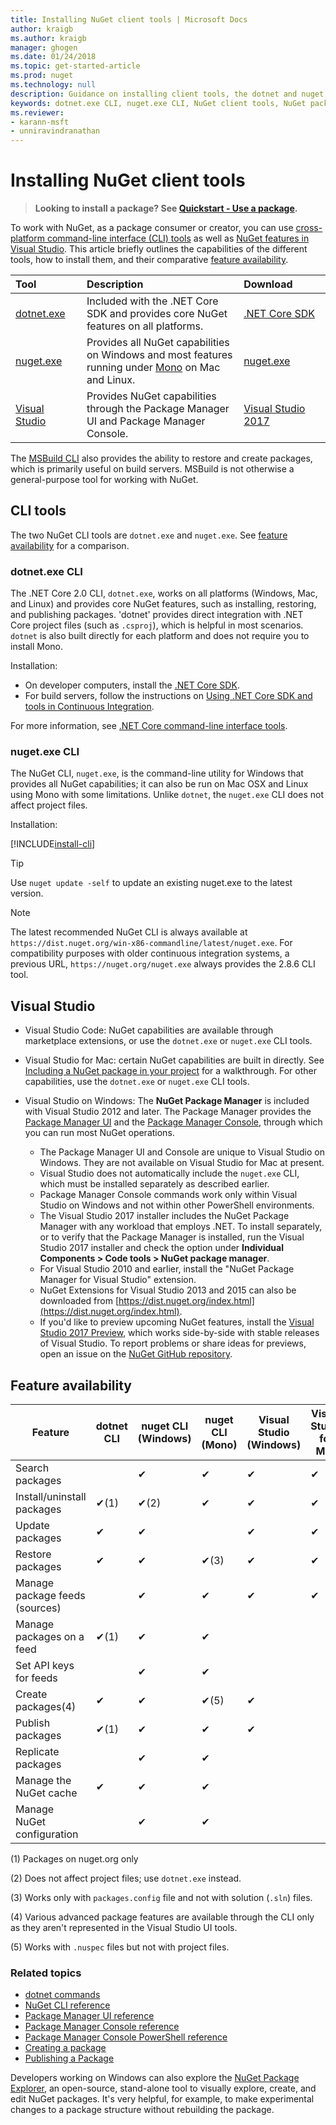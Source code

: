 ```yaml
---
title: Installing NuGet client tools | Microsoft Docs
author: kraigb
ms.author: kraigb
manager: ghogen
ms.date: 01/24/2018
ms.topic: get-started-article
ms.prod: nuget
ms.technology: null
description: Guidance on installing client tools, the dotnet and nuget command-line interfaces (CLI), and the Package Manager for Visual Studio.
keywords: dotnet.exe CLI, nuget.exe CLI, NuGet client tools, NuGet package manager, NuGet package manager console, NuGet for Visual Studio, NuGet beta channel
ms.reviewer:
- karann-msft
- unniravindranathan
---
```


# Installing NuGet client tools

> **Looking to install a package? See [Quickstart - Use a package](quickstart/use-a-package.md).**

To work with NuGet, as a package consumer or creator, you can use [cross-platform command-line interface (CLI) tools](#cli-tools) as well as [NuGet features in Visual Studio](#visual-studio). This article briefly outlines the capabilities of the different tools, how to install them, and their comparative [feature availability](#feature-availability).

| Tool&nbsp;&nbsp;&nbsp;&nbsp;&nbsp;&nbsp;&nbsp;&nbsp;&nbsp;&nbsp;&nbsp;&nbsp;&nbsp;&nbsp;&nbsp; | Description | Download&nbsp;&nbsp;&nbsp;&nbsp;&nbsp;&nbsp;&nbsp;&nbsp;&nbsp; |
|:------------- |:-------------|:-----|
| [dotnet.exe](#dotnetexe-cli) | Included with the .NET Core SDK and provides core NuGet features on all platforms. | [.NET Core SDK](https://www.microsoft.com/net/download/) |
| [nuget.exe](#nugetexe-cli) | Provides all NuGet capabilities on Windows and most features running under [Mono](http://www.mono-project.com/docs/getting-started/install/) on Mac and Linux. | [nuget.exe](https://dist.nuget.org/win-x86-commandline/latest/nuget.exe) |
| [Visual Studio](#visual-studio) | Provides NuGet capabilities through the Package Manager UI and Package Manager Console. | [Visual Studio 2017](https://www.visualstudio.com/downloads/) |

The [MSBuild CLI](../schema/msbuild-targets.md) also provides the ability to restore and create packages, which is primarily useful on build servers. MSBuild is not otherwise a general-purpose tool for working with NuGet.

## CLI tools

The two NuGet CLI tools are `dotnet.exe` and `nuget.exe`. See [feature availability](#feature-availability) for a comparison.

### dotnet.exe CLI

The .NET Core 2.0 CLI, `dotnet.exe`, works on all platforms (Windows, Mac, and Linux) and provides core  NuGet features, such as installing, restoring, and publishing packages. 'dotnet' provides direct integration with .NET Core project files (such as `.csproj`), which is helpful in most scenarios. `dotnet` is also built directly for each platform and does not require you to install Mono.

Installation:

- On developer computers, install the [.NET Core SDK](https://aka.ms/dotnetcoregs).
- For build servers, follow the instructions on [Using .NET Core SDK and tools in Continuous Integration](/dotnet/core/tools/using-ci-with-cli).

For more information, see [.NET Core command-line interface tools](/dotnet/core/tools/index?tabs=netcore2x#tabpanel_fXL5YCOYDa_netcore2x).

### nuget.exe CLI

The NuGet CLI, `nuget.exe`, is the command-line utility for Windows that provides all NuGet capabilities; it can also be run on Mac OSX and Linux using Mono with some limitations. Unlike `dotnet`, the `nuget.exe` CLI does not affect project files.

Installation:

[!INCLUDE[install-cli](includes/install-cli.md)]

> [!Tip]
> Use `nuget update -self` to update an existing nuget.exe to the latest version.

> [!Note]
> The latest recommended NuGet CLI is always available at `https://dist.nuget.org/win-x86-commandline/latest/nuget.exe`. For compatibility purposes  with older continuous integration systems, a previous URL, `https://nuget.org/nuget.exe` always provides the 2.8.6 CLI tool.

## Visual Studio

- Visual Studio Code: NuGet capabilities are available through marketplace extensions, or use the `dotnet.exe` or `nuget.exe` CLI tools.
- Visual Studio for Mac: certain NuGet capabilities are built in directly. See [Including a NuGet package in your project](/visualstudio/mac/nuget-walkthrough) for a walkthrough. For other capabilities, use the `dotnet.exe` or `nuget.exe` CLI tools.

- Visual Studio on Windows: The **NuGet Package Manager** is included with Visual Studio 2012 and later. The Package Manager provides the [Package Manager UI](tools/package-manager-ui.md) and the [Package Manager Console](tools/package-manager-console.md), through which you can run most NuGet operations.
  - The Package Manager UI and Console are unique to Visual Studio on Windows. They are not available on Visual Studio for Mac at present.
  - Visual Studio does not automatically include the `nuget.exe` CLI, which must be installed separately as described earlier.
  - Package Manager Console commands work only within Visual Studio on Windows and not within other PowerShell environments.
  - The Visual Studio 2017 installer includes the NuGet Package Manager with any workload that employs .NET. To install separately, or to verify that the Package Manager is installed, run the Visual Studio 2017 installer and check the option under **Individual Components > Code tools > NuGet package manager**.
  - For Visual Studio 2010 and earlier, install the "NuGet Package Manager for Visual Studio" extension.
  - NuGet Extensions for Visual Studio 2013 and 2015 can also be downloaded from [https://dist.nuget.org/index.html](https://dist.nuget.org/index.html).
  - If you'd like to preview upcoming NuGet features, install the [Visual Studio 2017 Preview](https://www.visualstudio.com/vs/preview/), which works side-by-side with stable releases of Visual Studio. To report problems or share ideas for previews, open an issue on the [NuGet GitHub repository](https://github.com/Nuget/Home/issues).

## Feature availability

| Feature | dotnet CLI | nuget CLI (Windows) | nuget CLI (Mono) | Visual Studio (Windows) | Visual Studio for Mac |
| --- | --- | --- | --- | --- | --- |
| Search packages |  | &#10004; | &#10004; | &#10004; | &#10004; |
| Install/uninstall packages | &#10004;(1) | &#10004;(2) | &#10004; | &#10004; | &#10004; |
| Update packages | &#10004; | &#10004; | | &#10004; | &#10004; |
| Restore packages | &#10004; | &#10004; | &#10004;(3) | &#10004; | &#10004; |
| Manage package feeds (sources) | | &#10004; | &#10004; | &#10004; | &#10004; |
| Manage packages on a feed | &#10004;(1) | &#10004; | &#10004; | | |
| Set API keys for feeds | | &#10004; | &#10004; | | |
| Create packages(4) | &#10004; | &#10004; | &#10004;(5) | &#10004; | |
| Publish packages | &#10004;(1) | &#10004; | &#10004; | &#10004; |  |
| Replicate packages |  | &#10004; | &#10004; | | |
| Manage the NuGet cache | &#10004; | &#10004; | &#10004; | | |
| Manage NuGet configuration | | &#10004; | &#10004; | | |

(1) Packages on nuget.org only

(2) Does not affect project files; use `dotnet.exe` instead.

(3) Works only with `packages.config` file and not with solution (`.sln`) files.

(4) Various advanced package features are available through the CLI only as they aren't represented in the Visual Studio UI tools.

(5) Works with `.nuspec` files but not with project files.

### Related topics

- [dotnet commands](tools/dotnet-commands.md)
- [NuGet CLI reference](tools/nuget-exe-cli-reference.md)
- [Package Manager UI reference](tools/package-manager-ui.md)
- [Package Manager Console reference](tools/package-manager-console.md)
- [Package Manager Console PowerShell reference](tools/powershell-reference.md)
- [Creating a package](create-packages/creating-a-package.md)
- [Publishing a Package](create-packages/publish-a-package.md)

Developers working on Windows can also explore the [NuGet Package Explorer](https://github.com/NuGetPackageExplorer/NuGetPackageExplorer), an open-source, stand-alone tool to visually explore, create, and edit NuGet packages. It's very helpful, for example, to make experimental changes to a package structure without rebuilding the package.
